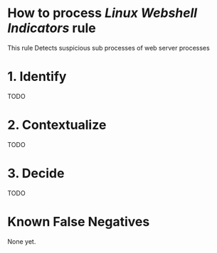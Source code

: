 # How to process *Linux Webshell Indicators* rule
This rule Detects suspicious sub processes of web server processes

# 1. Identify
TODO

# 2. Contextualize
TODO

# 3. Decide
TODO

# Known False Negatives
None yet.
